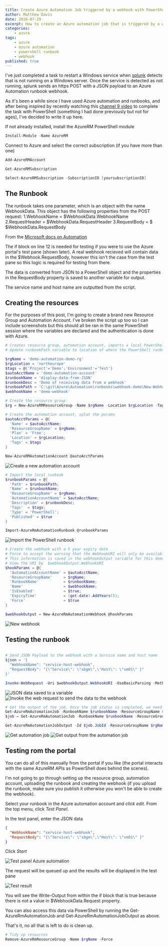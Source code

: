 ```yaml
---
title: Create Azure Automation Job triggered by a webhook with PowerShell
author: Matthew Davis
date: 2018-07-29
excerpt: How to create an Azure automation job that is triggered by a webhook with PowerShell
categories: 
    - azure
tags:
    - azure
    - azure automation
    - powershell runbook
    - webhook
published: true
---
```


I've just completed a task to restart a Windows service when [splunk] detects that is not running on a Windows server. Once the service is detected as not running, splunk sends an https POST with a JSON payload to an Azure Automation runbook webhook.

As it's been a while since I have used Azure automation and runbooks, and after being inspired by recently watching this [channel 9 video] to complete the task with PowerShell (something I had done previously but not for ages), I've decided to write it up here.

If not already installed, install the AzureRM PowerShell module

```PowerShell
Install-Module -Name AzureRM
```

Connect to Azure and select the correct subscription (if you have more than one)

```PowerShell
Add-AzureRMAccount

Get-AzureRMSubscription

Select-AzureRMSubscription -SubscriptionID [yoursubscriptionID]
```

## The Runbook

The runbook takes one parameter, which is an object with the name WebhookData. This object has the following properties from the POST request:
1.WebhookName = $WebhookData.WebhookName
2.RequestHeader = $WebhookData.RequestHeader
3.RequestBody = $ $WebhookData.RequestBody

From the [Microsoft docs on Automation]

The if block on line 12 is needed for testing if you were to use the Azure portal's test pane (shown later). A real webhook recieved will contain data in the $Webhook.RequestBody, however this isn't the case from the test pane so this logic is required for testing from there.

The data is converted from JSON to a PowerShell object and the properties in the RequestBody property is saved to another variable for output.

The service name and host name are outputted from the script.

<script src="https://gist.github.com/MatthewJDavis/4598eef65dfb370fb0e1d2306fe03d4d.js"></script>

## Creating the resources

For the purposes of this post, I'm going to create a brand new Resource Group and Automation Account. I've broken the script up too so I can include screenshots but this should all be ran in the same PowerShell session where the variables are declared and the authentication is done with Azure.

```PowerShell
# Creates resource group, automation account, imports a local PowerShell runbook and creates a webhook
# Update runbookPath variable to location of where the PowerShell runbook is stored locally

$rgName = 'demo-automation-demo-rg'
$rgLocation = 'northeurope'
$tags = @{'Project'='Demo';'Environment'='Test'}
$autoAcctName = 'demo-automation-account'
$runbookName = 'display-data-from-JSON'
$runbookDesc = 'Demo of receiving data from a webhook'
$runbookPath = 'C:\git\Azure\Automation\runbooks\webhook-demo\New-WebhookDisplayData.ps1'
$webhookName = 'demo-webhook'

# Create the resource group
$rg = New-AzureRMResourceGroup -Name $rgName -Location $rgLocation -Tags $tags
```

```PowerShell
# Create the automation account, splat the params
$autoAcctParams = @{
  'Name' = $autoAcctName;
  'ResourceGroupName' = $rgName;
  'Plan' = 'Free';
  'Location' = $rgLocation;
  'Tags' = $tags 
}

New-AzureRMAutomationAccount @autoAcctParams
```

![Create a new automation account](/images/azure-webhook/new-automation-account.png)

```PowerShell
# Import the local runbook
$runbookParams = @{
  'Path' = $runbookPath;
  'Name' = $runbookName;
  'ResourceGroupName' = $rgName;
  'AutomationAccountName' = $autoAcctName;
  'Description' = $runbookDesc;
  'Tags'  = $tags;
  'Type' = 'PowerShell';
  'Published' = $true
}

Import-AzureRmAutomationRunbook @runbookParams
```

![Import the PowerShell runbook](/images/azure-webhook/import-runbook.png)

```PowerShell
# Create the webhook with a 5 year expiry date
# Force to accept the warning that the WebhookURI will only be available once
# This information is saved in the webhookOutput variable for this demo but should be stored somewhere secure in production because it includes the security token in the URI and is only available when the webhook is created - it can't be retrieved after
# View the URI by  $webhookOutput.WebhookURI
$hookParams = @{
  'AutomationAccountName' = $autoAcctName;
  'ResourceGroupName'     = $rgName;
  'RunbookName'           = $runbookName;
  'Name'                  = $webhookName;
  'IsEnabled'             = $true;
  'ExpiryTime'            = (get-date).AddYears(5);
  'Force'                 = $true
}

$webhookOutput = New-AzureRmAutomationWebhook @hookParams
```

![New webhook](/images/azure-webhook/new-webhook.png)

## Testing the runbook

```PowerShell

# Send JSON Payload to the webhook with a Service name and host name
$json = '{
  "WebhookName": "service-host-webhook",
  "RequestBody": "{\"Service\": \"xbgm\",\"Host\": \"vm01\" }"
}'

Invoke-WebRequest -Uri $webhookOutput.WebhookURI -UseBasicParsing -Method Post -Body $json
```

![JSON data saved to a variable](/images/azure-webhook/json-var.png)
![Invoke the web request to send the data to the webhook](/images/azure-webhook/invoke-webrequest.png)

```PowerShell
# Get the output of the job. Once the job status is completed, we need the job id (saved in the variable job, then we can get the output
Get-AzureRmAutomationJob -RunbookName $runbookName -ResourceGroupName $rgName -AutomationAccountName $autoAcctName
$job = Get-AzureRmAutomationJob -RunbookName $runbookName -ResourceGroupName $rgName -AutomationAccountName $autoAcctName

Get-AzureRmAutomationJobOutput -Id $job.JobId -ResourceGroupName $rgName -AutomationAccountName $autoAcctName
```

![Get automation job](/images/azure-webhook/get-automationjob.png)
![Get output from the automation job](/images/azure-webhook/get-automationjoboutput.png)

## Testing rom the portal

You can do all of this manually from the portal if you like (the portal interacts with the same AzureRM APIs as PowerShell does behind the scenes).

I'm not going to go through setting up the resource group, automation account, uploading the runbook and creating the webhook (if you upload the runbook, make sure you publish it otherwise you won't be able to create the webhook).

Select your runbook in the Azure automation account and *click edit*.
From the top menu, click *Test Panel*.

In the test panel, enter the JSON data

```JSON
{
  "WebhookName": "service-host-webhook",
  "RequestBody": "{\"Service\": \"xbgm\",\"Host\": \"vm01\" }"
}
```

Click *Start*

![Test panel Azure automation](/images/azure-webhook/test-panel.png)

The request will be queued up and the results will be displayed in the test pane

![Test result](/images/azure-webhook/test-result.png)

You will see the Write-Output from within the if block that is true because there is not a value in $WebhookData.Request property.

You can also access this data via PowerShell by running the Get-AzureRmAutomationJob and Get-AzureRmAutomationJobOutput as above.

That's it, no all that is left to do is clean up.

```PowerShell
# Tidy up resources
Remove-AzureRmResourceGroup -Name $rgName -Force
```

[splunk]: https://www.splunk.com/
[channel 9 video]: https://channel9.msdn.com/Shows/DevOps-Lab/Azure-Automation-Runbooks-with-PowerShell
[Microsoft Docs on automation]: https://docs.microsoft.com/en-us/azure/automation/automation-webhooks
